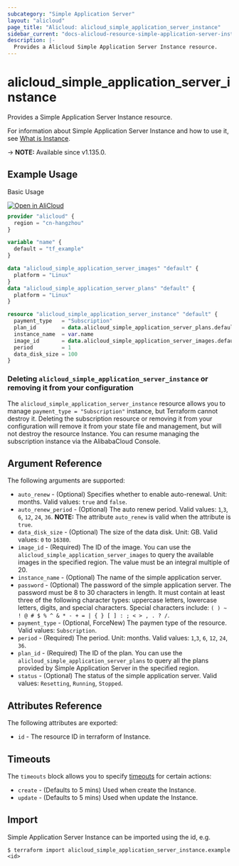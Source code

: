 ```yaml
---
subcategory: "Simple Application Server"
layout: "alicloud"
page_title: "Alicloud: alicloud_simple_application_server_instance"
sidebar_current: "docs-alicloud-resource-simple-application-server-instance"
description: |-
  Provides a Alicloud Simple Application Server Instance resource.
---
```


# alicloud_simple_application_server_instance

Provides a Simple Application Server Instance resource.

For information about Simple Application Server Instance and how to use it, see [What is Instance](https://www.alibabacloud.com/help/doc-detail/190440.htm).

-> **NOTE:** Available since v1.135.0.

## Example Usage

Basic Usage

<div style="display: block;margin-bottom: 40px;"><div class="oics-button" style="float: right;position: absolute;margin-bottom: 10px;">
  <a href="https://api.aliyun.com/terraform?resource=alicloud_simple_application_server_instance&exampleId=e8653110-c705-9b88-ae31-9f257ba9092308ccdc5a&activeTab=example&spm=docs.r.simple_application_server_instance.0.e8653110c7&intl_lang=EN_US" target="_blank">
    <img alt="Open in AliCloud" src="https://img.alicdn.com/imgextra/i1/O1CN01hjjqXv1uYUlY56FyX_!!6000000006049-55-tps-254-36.svg" style="max-height: 44px; max-width: 100%;">
  </a>
</div></div>

```terraform
provider "alicloud" {
  region = "cn-hangzhou"
}

variable "name" {
  default = "tf_example"
}

data "alicloud_simple_application_server_images" "default" {
  platform = "Linux"
}
data "alicloud_simple_application_server_plans" "default" {
  platform = "Linux"
}

resource "alicloud_simple_application_server_instance" "default" {
  payment_type   = "Subscription"
  plan_id        = data.alicloud_simple_application_server_plans.default.plans.0.id
  instance_name  = var.name
  image_id       = data.alicloud_simple_application_server_images.default.images.0.id
  period         = 1
  data_disk_size = 100
}
```

### Deleting `alicloud_simple_application_server_instance` or removing it from your configuration

The `alicloud_simple_application_server_instance` resource allows you to manage `payment_type = "Subscription"` instance, but Terraform cannot destroy it.
Deleting the subscription resource or removing it from your configuration will remove it from your state file and management, but will not destroy the resource Instance.
You can resume managing the subscription instance via the AlibabaCloud Console.

## Argument Reference

The following arguments are supported:

* `auto_renew` - (Optional) Specifies whether to enable auto-renewal. Unit: months. Valid values: `true` and `false`.
* `auto_renew_period` - (Optional) The auto renew period. Valid values: `1`,`3`, `6`, `12`, `24`, `36`. **NOTE:** The attribute `auto_renew` is valid when the attribute is `true`.
* `data_disk_size` - (Optional) The size of the data disk. Unit: GB. Valid values: `0` to `16380`.
* `image_id` - (Required) The ID of the image.  You can use the `alicloud_simple_application_server_images` to query the available images in the specified region. The value must be an integral multiple of 20.
* `instance_name` - (Optional) The name of the simple application server.
* `password` - (Optional) The password of the simple application server. The password must be 8 to 30 characters in length. It must contain at least three of the following character types: uppercase letters, lowercase letters, digits, and special characters. Special characters include: `( ) ~ ! @ # $ % ^ & * - + = | { } [ ] : ; < > , . ? /`.
* `payment_type` - (Optional, ForceNew) The paymen type of the resource. Valid values: `Subscription`.
* `period` - (Required) The period. Unit: months. Valid values: `1`,`3`, `6`, `12`, `24`, `36`.
* `plan_id` - (Required) The ID of the plan. You can use the `alicloud_simple_application_server_plans`  to query all the plans provided by Simple Application Server in the specified region.
* `status` - (Optional) The status of the simple application server. Valid values: `Resetting`, `Running`, `Stopped`.

## Attributes Reference

The following attributes are exported:

* `id` - The resource ID in terraform of Instance.

## Timeouts

The `timeouts` block allows you to specify [timeouts](https://developer.hashicorp.com/terraform/language/resources/syntax#operation-timeouts) for certain actions:

* `create` - (Defaults to 5 mins) Used when create the Instance.
* `update` - (Defaults to 5 mins) Used when update the Instance.

## Import

Simple Application Server Instance can be imported using the id, e.g.

```shell
$ terraform import alicloud_simple_application_server_instance.example <id>
```
